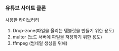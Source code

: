 ### 유튜브 사이트 클론

사용한 라이브러리 
1. Drop-zone(파일을 올리는 템블릿을 만들기 위한 용도)
2. multer (노드 서버에 파일을 저장하기 위한 용도)
3. ffmpeg (썸네일 생성을 위해)
